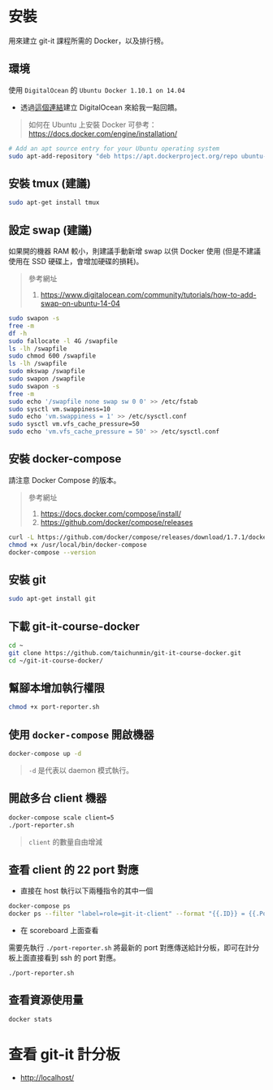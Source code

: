 # 安裝

用來建立 git-it 課程所需的 Docker，以及排行榜。

## 環境

使用 `DigitalOcean` 的 `Ubuntu Docker 1.10.1 on 14.04`

* 透過[這個連結](https://m.do.co/c/81327b020798)建立 DigitalOcean 來給我一點回饋。

> 如何在 Ubuntu 上安裝 Docker 可參考：<https://docs.docker.com/engine/installation/>

```sh
# Add an apt source entry for your Ubuntu operating system
sudo apt-add-repository "deb https://apt.dockerproject.org/repo ubuntu-$(lsb_release -cs) main"
```

## 安裝 tmux (建議)

```bash
sudo apt-get install tmux
```

## 設定 swap (建議)

如果開的機器 RAM 較小，則建議手動新增 swap 以供 Docker 使用 (但是不建議使用在 SSD 硬碟上，會增加硬碟的損耗)。

> 參考網址
>
> 1. <https://www.digitalocean.com/community/tutorials/how-to-add-swap-on-ubuntu-14-04>

```bash
sudo swapon -s
free -m
df -h
sudo fallocate -l 4G /swapfile
ls -lh /swapfile
sudo chmod 600 /swapfile
ls -lh /swapfile
sudo mkswap /swapfile
sudo swapon /swapfile
sudo swapon -s
free -m
sudo echo '/swapfile none swap sw 0 0' >> /etc/fstab
sudo sysctl vm.swappiness=10
sudo echo 'vm.swappiness = 1' >> /etc/sysctl.conf
sudo sysctl vm.vfs_cache_pressure=50
sudo echo 'vm.vfs_cache_pressure = 50' >> /etc/sysctl.conf
```

## 安裝 docker-compose

請注意 Docker Compose 的版本。

> 參考網址
>
> 1. <https://docs.docker.com/compose/install/>
> 2. <https://github.com/docker/compose/releases>

```bash
curl -L https://github.com/docker/compose/releases/download/1.7.1/docker-compose-`uname -s`-`uname -m` > /usr/local/bin/docker-compose
chmod +x /usr/local/bin/docker-compose
docker-compose --version
```

## 安裝 git

```bash
sudo apt-get install git
```

## 下載 git-it-course-docker

```bash
cd ~
git clone https://github.com/taichunmin/git-it-course-docker.git
cd ~/git-it-course-docker/
```

## 幫腳本增加執行權限

```bash
chmod +x port-reporter.sh
```

## 使用 `docker-compose` 開啟機器

```bash
docker-compose up -d
```

> `-d` 是代表以 daemon 模式執行。

## 開啟多台 client 機器

```bash
docker-compose scale client=5
./port-reporter.sh
```

> `client` 的數量自由增減

## 查看 client 的 22 port 對應

* 直接在 host 執行以下兩種指令的其中一個

```bash
docker-compose ps
docker ps --filter "label=role=git-it-client" --format "{{.ID}} = {{.Ports}}" | sort
```

* 在 scoreboard 上面查看

需要先執行 `./port-reporter.sh` 將最新的 port 對應傳送給計分板，即可在計分板上面直接看到 ssh 的 port 對應。

```
./port-reporter.sh
```

## 查看資源使用量

```bash
docker stats
```

# 查看 git-it 計分板

* <http://localhost/>
